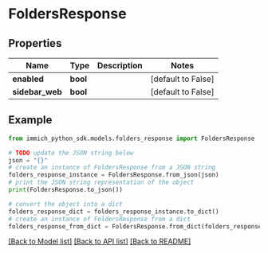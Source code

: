 # FoldersResponse


## Properties

Name | Type | Description | Notes
------------ | ------------- | ------------- | -------------
**enabled** | **bool** |  | [default to False]
**sidebar_web** | **bool** |  | [default to False]

## Example

```python
from immich_python_sdk.models.folders_response import FoldersResponse

# TODO update the JSON string below
json = "{}"
# create an instance of FoldersResponse from a JSON string
folders_response_instance = FoldersResponse.from_json(json)
# print the JSON string representation of the object
print(FoldersResponse.to_json())

# convert the object into a dict
folders_response_dict = folders_response_instance.to_dict()
# create an instance of FoldersResponse from a dict
folders_response_from_dict = FoldersResponse.from_dict(folders_response_dict)
```
[[Back to Model list]](../README.md#documentation-for-models) [[Back to API list]](../README.md#documentation-for-api-endpoints) [[Back to README]](../README.md)


